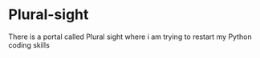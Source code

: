 # Plural-sight
There is a portal called Plural sight where i am trying to restart my Python coding skills 
